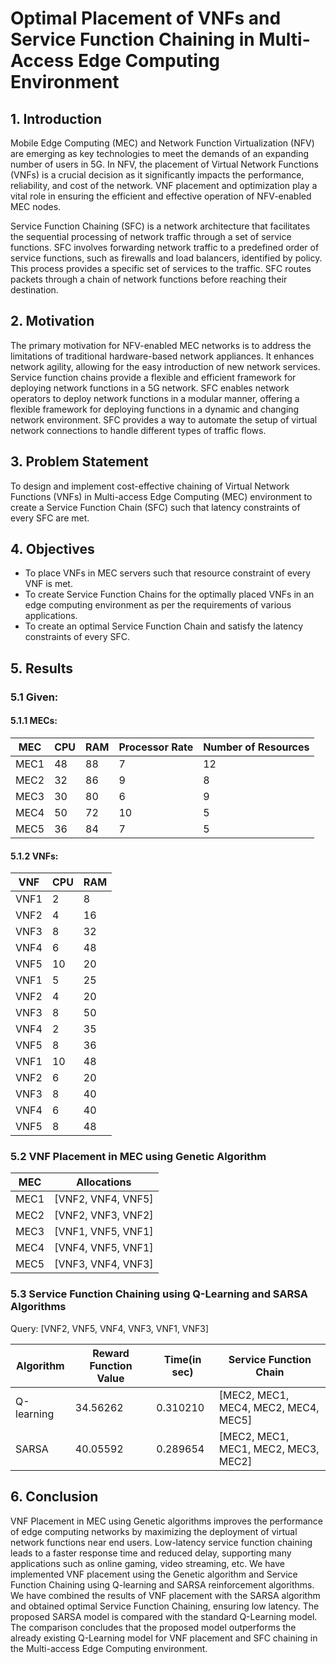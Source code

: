 # Optimal Placement of VNFs and Service Function Chaining in Multi-Access Edge Computing Environment
## 1. Introduction
Mobile Edge Computing (MEC) and Network Function Virtualization (NFV) are emerging as key technologies to meet the demands of an expanding number of users in 5G. In NFV, the placement of Virtual Network Functions (VNFs) is a crucial decision as it significantly impacts the performance, reliability, and cost of the network. VNF placement and optimization play a vital role in ensuring the efficient and effective operation of NFV-enabled MEC nodes. <br>

Service Function Chaining (SFC) is a network architecture that facilitates the sequential processing of network traffic through a set of service functions. SFC involves forwarding network traffic to a predefined order of service functions, such as firewalls and load balancers, identified by policy. This process provides a specific set of services to the traffic. SFC routes packets through a chain of network functions before reaching their destination.

## 2. Motivation
The primary motivation for NFV-enabled MEC networks is to address the limitations of traditional hardware-based network appliances. It enhances network agility, allowing for the easy introduction of new network services. Service function chains provide a flexible and efficient framework for deploying network functions in a 5G network. SFC enables network operators to deploy network functions in a modular manner, offering a flexible framework for deploying functions in a dynamic and changing network environment. SFC provides a way to automate the setup of virtual network connections to handle different types of traffic flows.

## 3. Problem Statement
To design and implement cost-effective chaining of Virtual Network Functions (VNFs) in Multi-access Edge Computing (MEC) environment to create a Service Function Chain (SFC) such that latency constraints of every SFC are met.

## 4. Objectives
- To place VNFs in MEC servers such that resource constraint of every VNF is met.
- To create Service Function Chains for the optimally placed VNFs in an edge computing environment as per the requirements of various applications.
- To create an optimal Service Function Chain and satisfy the latency constraints of every SFC.

## 5. Results
### 5.1 Given:
#### 5.1.1 MECs:
| MEC  | CPU | RAM | Processor Rate | Number of Resources |
|------|-----|-----|----------------|---------------------|
| MEC1 | 48  | 88  | 7 | 12 |
| MEC2 | 32  | 86  | 9 | 8 |
| MEC3 | 30  | 80  | 6 | 9 |
| MEC4 | 50  | 72  | 10 | 5 |
| MEC5 | 36  | 84  | 7 | 5 |

#### 5.1.2 VNFs:
| VNF     | CPU | RAM |
|---------|-----|-----|
| VNF1    | 2   | 8   |
| VNF2    | 4   | 16  |
| VNF3    | 8   | 32  |
| VNF4    | 6   | 48  |
| VNF5    | 10  | 20  |
| VNF1    | 5   | 25  |
| VNF2    | 4   | 20  |
| VNF3    | 8   | 50  |
| VNF4    | 2   | 35  |
| VNF5    | 8   | 36  |
| VNF1    | 10  | 48  |
| VNF2    | 6   | 20  |
| VNF3    | 8   | 40  |
| VNF4    | 6   | 40  |
| VNF5    | 8   | 48  |

### 5.2 VNF Placement in MEC using Genetic Algorithm

|MEC|Allocations|
|---|-----------|
|MEC1|[VNF2, VNF4, VNF5]|
|MEC2|[VNF2, VNF3, VNF2]|
|MEC3|[VNF1, VNF5, VNF1]|
|MEC4|[VNF4, VNF5, VNF1]|
|MEC5|[VNF3, VNF4, VNF3]|

### 5.3 Service Function Chaining using Q-Learning and SARSA Algorithms
Query: [VNF2, VNF5, VNF4, VNF3, VNF1, VNF3]

|Algorithm|Reward Function Value|Time(in sec)|Service Function Chain|
|---------|---------------------|------------|----------------------|
|Q-learning|34.56262|0.310210|[MEC2, MEC1, MEC4, MEC2, MEC4, MEC5]|
|SARSA|40.05592|0.289654|[MEC2, MEC1, MEC1, MEC2, MEC3, MEC2]|

## 6. Conclusion
VNF Placement in MEC using Genetic algorithms improves the performance of edge computing networks by maximizing the deployment of virtual network functions near end users. Low-latency service function chaining leads to a faster response time and reduced delay, supporting many applications such as online gaming, video streaming, etc. We have implemented VNF placement using the Genetic algorithm and Service Function Chaining using Q-learning and SARSA reinforcement algorithms. We have combined the results of VNF placement with the SARSA algorithm and obtained optimal Service Function Chaining, ensuring low latency. The proposed SARSA model is compared with the standard Q-Learning model. The comparison concludes that the proposed model outperforms the already existing Q-Learning model for VNF placement and SFC chaining in the Multi-access Edge Computing environment.
